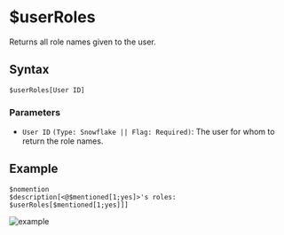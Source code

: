 # $userRoles
Returns all role names given to the user.

## Syntax
```
$userRoles[User ID]
```

### Parameters
- `User ID` `(Type: Snowflake || Flag: Required)`: The user for whom to return the role names.

## Example
```
$nomention
$description[<@$mentioned[1;yes]>'s roles: 
$userRoles[$mentioned[1;yes]]]
```
![example](https://user-images.githubusercontent.com/69215413/125122358-4e30d600-e0c3-11eb-8930-07276f1bfbbd.png)
